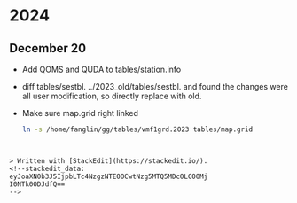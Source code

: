 # 2024
##  December 20
- Add QOMS and QUDA to tables/station.info
- diff tables/sestbl. ../2023_old/tables/sestbl. and found the changes were all user modification, so directly replace with old.
- Make sure map.grid right linked

    ```bash 
    ln -s /home/fanglin/gg/tables/vmf1grd.2023 tables/map.grid
 ```


> Written with [StackEdit](https://stackedit.io/).
<!--stackedit_data:
eyJoaXN0b3J5IjpbLTc4NzgzNTE0OCwtNzg5MTQ5MDc0LC00Mj
I0NTk0ODJdfQ==
-->